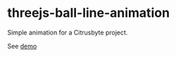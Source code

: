 # threejs-ball-line-animation

Simple animation for a Citrusbyte project.

See [demo](http://htmlpreview.github.io/?https://github.com/wjessup/threejs-ball-line-animation/blob/master/index.html)

